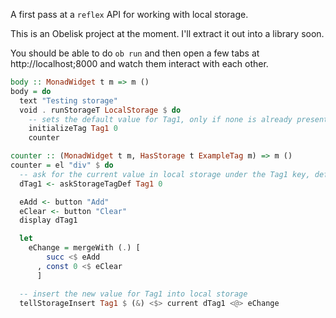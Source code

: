 A first pass at a `reflex` API for working with local storage.

This is an Obelisk project at the moment.  I'll extract it out into a library soon.

You should be able to do `ob run` and then open a few tabs at http://localhost;8000 and watch them interact with each other.

```haskell
body :: MonadWidget t m => m ()
body = do
  text "Testing storage"
  void . runStorageT LocalStorage $ do
    -- sets the default value for Tag1, only if none is already present
    initializeTag Tag1 0
    counter

counter :: (MonadWidget t m, HasStorage t ExampleTag m) => m ()
counter = el "div" $ do
  -- ask for the current value in local storage under the Tag1 key, defaulting to 0
  dTag1 <- askStorageTagDef Tag1 0

  eAdd <- button "Add"
  eClear <- button "Clear"
  display dTag1

  let
    eChange = mergeWith (.) [
        succ <$ eAdd
      , const 0 <$ eClear
      ]

  -- insert the new value for Tag1 into local storage
  tellStorageInsert Tag1 $ (&) <$> current dTag1 <@> eChange
```
